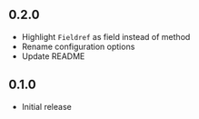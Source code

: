 ## 0.2.0

- Highlight `Fieldref` as field instead of method
- Rename configuration options
- Update README

## 0.1.0

- Initial release
